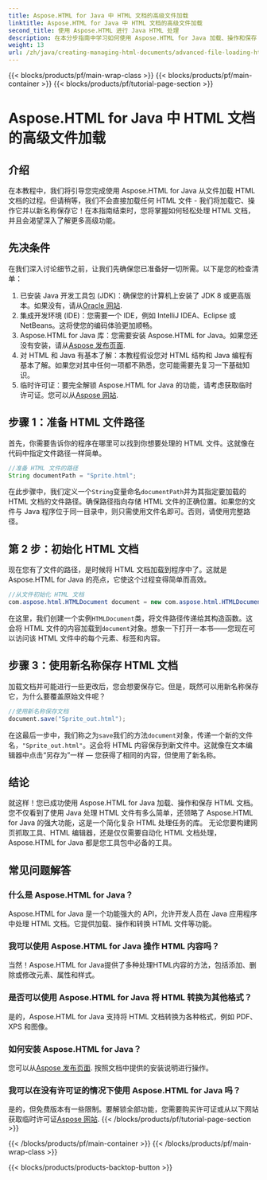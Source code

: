 ```yaml
---
title: Aspose.HTML for Java 中 HTML 文档的高级文件加载
linktitle: Aspose.HTML for Java 中 HTML 文档的高级文件加载
second_title: 使用 Aspose.HTML 进行 Java HTML 处理
description: 在本分步指南中学习如何使用 Aspose.HTML for Java 加载、操作和保存 HTML 文档。在您的 Java 项目中解锁高级 HTML 处理。
weight: 13
url: /zh/java/creating-managing-html-documents/advanced-file-loading-html-documents/
---
```


{{< blocks/products/pf/main-wrap-class >}}
{{< blocks/products/pf/main-container >}}
{{< blocks/products/pf/tutorial-page-section >}}

# Aspose.HTML for Java 中 HTML 文档的高级文件加载

## 介绍
在本教程中，我们将引导您完成使用 Aspose.HTML for Java 从文件加载 HTML 文档的过程。但请稍等，我们不会直接加载任何 HTML 文件 - 我们将加载它、操作它并以新名称保存它！在本指南结束时，您将掌握如何轻松处理 HTML 文档，并且会渴望深入了解更多高级功能。
## 先决条件
在我们深入讨论细节之前，让我们先确保您已准备好一切所需。以下是您的检查清单：
1. 已安装 Java 开发工具包 (JDK)：确保您的计算机上安装了 JDK 8 或更高版本。如果没有，请从[Oracle 网站](https://www.oracle.com/java/technologies/javase-downloads.html).
2. 集成开发环境 (IDE)：您需要一个 IDE，例如 IntelliJ IDEA、Eclipse 或 NetBeans。这将使您的编码体验更加顺畅。
3.  Aspose.HTML for Java 库：您需要安装 Aspose.HTML for Java。如果您还没有安装，请从[Aspose 发布页面](https://releases.aspose.com/html/java/).
4. 对 HTML 和 Java 有基本了解：本教程假设您对 HTML 结构和 Java 编程有基本了解。如果您对其中任何一项都不熟悉，您可能需要先复习一下基础知识。
5. 临时许可证：要完全解锁 Aspose.HTML for Java 的功能，请考虑获取临时许可证。您可以从[Aspose 网站](https://purchase.aspose.com/temporary-license/).

## 步骤 1：准备 HTML 文件路径
首先，你需要告诉你的程序在哪里可以找到你想要处理的 HTML 文件。这就像在代码中指定文件路径一样简单。
```java
//准备 HTML 文件的路径
String documentPath = "Sprite.html";
```
在此步骤中，我们定义一个`String`变量命名`documentPath`并为其指定要加载的 HTML 文档的文件路径。确保路径指向存储 HTML 文件的正确位置。如果您的文件与 Java 程序位于同一目录中，则只需使用文件名即可。否则，请使用完整路径。
## 第 2 步：初始化 HTML 文档
现在您有了文件的路径，是时候将 HTML 文档加载到程序中了。这就是 Aspose.HTML for Java 的亮点，它使这个过程变得简单而高效。
```java
//从文件初始化 HTML 文档
com.aspose.html.HTMLDocument document = new com.aspose.html.HTMLDocument(documentPath);
```
在这里，我们创建一个实例`HTMLDocument`类，将文件路径传递给其构造函数。这会将 HTML 文件的内容加载到`document`对象。想象一下打开一本书——您现在可以访问该 HTML 文件中的每个元素、标签和内容。
## 步骤 3：使用新名称保存 HTML 文档
加载文档并可能进行一些更改后，您会想要保存它。但是，既然可以用新名称保存它，为什么要覆盖原始文件呢？
```java
//使用新名称保存文档
document.save("Sprite_out.html");
```
在这最后一步中，我们称之为`save`我们的方法`document`对象，传递一个新的文件名，`"Sprite_out.html"`。这会将 HTML 内容保存到新文件中。这就像在文本编辑器中点击“另存为”一样 — 您获得了相同的内容，但使用了新名称。
## 结论
就这样！您已成功使用 Aspose.HTML for Java 加载、操作和保存 HTML 文档。您不仅看到了使用 Java 处理 HTML 文件有多么简单，还领略了 Aspose.HTML for Java 的强大功能，这是一个简化复杂 HTML 处理任务的库。
无论您要构建网页抓取工具、HTML 编辑器，还是仅仅需要自动化 HTML 文档处理，Aspose.HTML for Java 都是您工具包中必备的工具。
## 常见问题解答
### 什么是 Aspose.HTML for Java？
Aspose.HTML for Java 是一个功能强大的 API，允许开发人员在 Java 应用程序中处理 HTML 文档。它提供加载、操作和转换 HTML 文件等功能。
### 我可以使用 Aspose.HTML for Java 操作 HTML 内容吗？
当然！Aspose.HTML for Java提供了多种处理HTML内容的方法，包括添加、删除或修改元素、属性和样式。
### 是否可以使用 Aspose.HTML for Java 将 HTML 转换为其他格式？
是的，Aspose.HTML for Java 支持将 HTML 文档转换为各种格式，例如 PDF、XPS 和图像。
### 如何安装 Aspose.HTML for Java？
您可以从[Aspose 发布页面](https://releases.aspose.com/html/java/). 按照文档中提供的安装说明进行操作。
### 我可以在没有许可证的情况下使用 Aspose.HTML for Java 吗？
是的，但免费版本有一些限制。要解锁全部功能，您需要购买许可证或从以下网站获取临时许可证[Aspose 网站](https://purchase.aspose.com/temporary-license/).
{{< /blocks/products/pf/tutorial-page-section >}}

{{< /blocks/products/pf/main-container >}}
{{< /blocks/products/pf/main-wrap-class >}}

{{< blocks/products/products-backtop-button >}}
